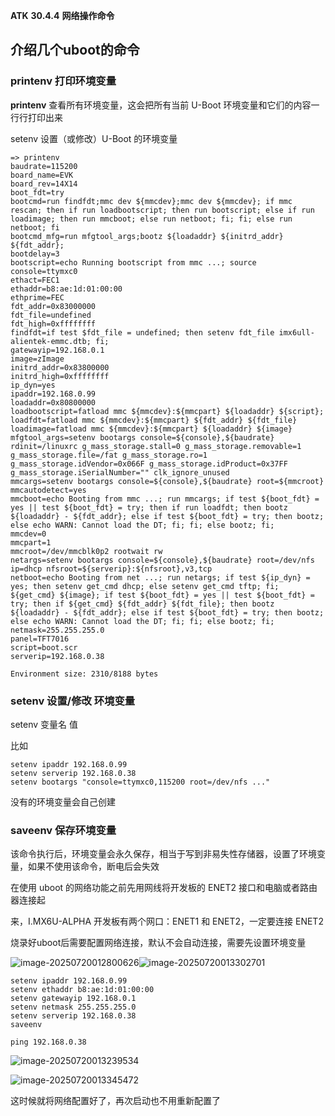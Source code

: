 **ATK** **30.4.4** **网络操作命令**



## 介绍几个uboot的命令

### printenv 打印环境变量

**printenv** 查看所有环境变量，这会把所有当前 U-Boot 环境变量和它们的内容一行行打印出来

setenv  设置（或修改）U-Boot 的环境变量

```
=> printenv
baudrate=115200
board_name=EVK
board_rev=14X14
boot_fdt=try
bootcmd=run findfdt;mmc dev ${mmcdev};mmc dev ${mmcdev}; if mmc rescan; then if run loadbootscript; then run bootscript; else if run loadimage; then run mmcboot; else run netboot; fi; fi; else run netboot; fi
bootcmd_mfg=run mfgtool_args;bootz ${loadaddr} ${initrd_addr} ${fdt_addr};
bootdelay=3
bootscript=echo Running bootscript from mmc ...; source
console=ttymxc0
ethact=FEC1
ethaddr=b8:ae:1d:01:00:00
ethprime=FEC
fdt_addr=0x83000000
fdt_file=undefined
fdt_high=0xffffffff
findfdt=if test $fdt_file = undefined; then setenv fdt_file imx6ull-alientek-emmc.dtb; fi;
gatewayip=192.168.0.1
image=zImage
initrd_addr=0x83800000
initrd_high=0xffffffff
ip_dyn=yes
ipaddr=192.168.0.99
loadaddr=0x80800000
loadbootscript=fatload mmc ${mmcdev}:${mmcpart} ${loadaddr} ${script};
loadfdt=fatload mmc ${mmcdev}:${mmcpart} ${fdt_addr} ${fdt_file}
loadimage=fatload mmc ${mmcdev}:${mmcpart} ${loadaddr} ${image}
mfgtool_args=setenv bootargs console=${console},${baudrate} rdinit=/linuxrc g_mass_storage.stall=0 g_mass_storage.removable=1 g_mass_storage.file=/fat g_mass_storage.ro=1 g_mass_storage.idVendor=0x066F g_mass_storage.idProduct=0x37FF g_mass_storage.iSerialNumber="" clk_ignore_unused
mmcargs=setenv bootargs console=${console},${baudrate} root=${mmcroot}
mmcautodetect=yes
mmcboot=echo Booting from mmc ...; run mmcargs; if test ${boot_fdt} = yes || test ${boot_fdt} = try; then if run loadfdt; then bootz ${loadaddr} - ${fdt_addr}; else if test ${boot_fdt} = try; then bootz; else echo WARN: Cannot load the DT; fi; fi; else bootz; fi;
mmcdev=0
mmcpart=1
mmcroot=/dev/mmcblk0p2 rootwait rw
netargs=setenv bootargs console=${console},${baudrate} root=/dev/nfs ip=dhcp nfsroot=${serverip}:${nfsroot},v3,tcp
netboot=echo Booting from net ...; run netargs; if test ${ip_dyn} = yes; then setenv get_cmd dhcp; else setenv get_cmd tftp; fi; ${get_cmd} ${image}; if test ${boot_fdt} = yes || test ${boot_fdt} = try; then if ${get_cmd} ${fdt_addr} ${fdt_file}; then bootz ${loadaddr} - ${fdt_addr}; else if test ${boot_fdt} = try; then bootz; else echo WARN: Cannot load the DT; fi; fi; else bootz; fi;
netmask=255.255.255.0
panel=TFT7016
script=boot.scr
serverip=192.168.0.38

Environment size: 2310/8188 bytes

```

### setenv  设置/修改 环境变量

setenv 变量名 值     

比如

```
setenv ipaddr 192.168.0.99
setenv serverip 192.168.0.38
setenv bootargs "console=ttymxc0,115200 root=/dev/nfs ..."
```

没有的环境变量会自己创建



### saveenv 保存环境变量

该命令执行后，环境变量会永久保存，相当于写到非易失性存储器，设置了环境变量，如果不使用该命令，断电后会失效





在使用 uboot 的网络功能之前先用网线将开发板的 ENET2 接口和电脑或者路由器连接起

来，I.MX6U-ALPHA 开发板有两个网口：ENET1 和 ENET2，一定要连接 ENET2

烧录好uboot后需要配置网络连接，默认不会自动连接，需要先设置环境变量

![image-20250720012800626](https://newbie-typora.oss-cn-shenzhen.aliyuncs.com/TyporaJPG/image-20250720012800626.png)![image-20250720013302701](https://newbie-typora.oss-cn-shenzhen.aliyuncs.com/TyporaJPG/image-20250720013302701.png)

```
setenv ipaddr 192.168.0.99
setenv ethaddr b8:ae:1d:01:00:00
setenv gatewayip 192.168.0.1
setenv netmask 255.255.255.0
setenv serverip 192.168.0.38
saveenv
```

```
ping 192.168.0.38
```

![image-20250720013239534](https://newbie-typora.oss-cn-shenzhen.aliyuncs.com/TyporaJPG/image-20250720013239534.png)

![image-20250720013345472](https://newbie-typora.oss-cn-shenzhen.aliyuncs.com/TyporaJPG/image-20250720013345472.png)



这时候就将网络配置好了，再次启动也不用重新配置了